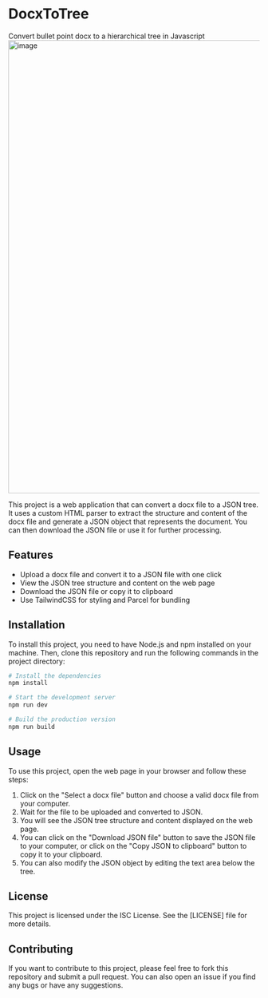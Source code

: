 # DocxToTree

Convert bullet point docx to a hierarchical tree in Javascript
<img width="908" alt="image" src="https://github.com/yiheinchai/docx-to-tree/assets/76833604/8361d105-08e0-4d4e-9df1-823d189bf325">

This project is a web application that can convert a docx file to a JSON tree. It uses a custom HTML parser to extract the structure and content of the docx file and generate a JSON object that represents the document. You can then download the JSON file or use it for further processing.

## Features

-   Upload a docx file and convert it to a JSON file with one click
-   View the JSON tree structure and content on the web page
-   Download the JSON file or copy it to clipboard
-   Use TailwindCSS for styling and Parcel for bundling

## Installation

To install this project, you need to have Node.js and npm installed on your machine. Then, clone this repository and run the following commands in the project directory:

```bash
# Install the dependencies
npm install

# Start the development server
npm run dev

# Build the production version
npm run build
```

## Usage

To use this project, open the web page in your browser and follow these steps:

1. Click on the "Select a docx file" button and choose a valid docx file from your computer.
2. Wait for the file to be uploaded and converted to JSON.
3. You will see the JSON tree structure and content displayed on the web page.
4. You can click on the "Download JSON file" button to save the JSON file to your computer, or click on the "Copy JSON to clipboard" button to copy it to your clipboard.
5. You can also modify the JSON object by editing the text area below the tree.

## License

This project is licensed under the ISC License. See the [LICENSE] file for more details.

## Contributing

If you want to contribute to this project, please feel free to fork this repository and submit a pull request. You can also open an issue if you find any bugs or have any suggestions.
